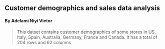## Customer demographics and sales data analysis
#### By Adelami Niyi Victor

> This datset contains customer demographics of some stores in US, Italy, Spain, Australia, Germany, France and Canada. It has a total of 204 rows and 62 columns
